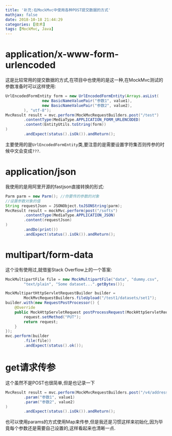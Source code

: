 ```yaml
---
title: '补充:在MockMvc中使用各种POST提交数据的方式'
mathjax: false
date: 2018-10-18 21:44:29
categories: [技术]
tags: [MockMvc, Java]
---
```

# application/x-www-form-urlencoded
这是比较常用的提交数据的方式,在项目中也使用的是这一种,在MockMvc测试的参数准备时可以这样使用:
```java
UrlEncodedFormEntity form = new UrlEncodedFormEntity(Arrays.asList(
                new BasicNameValuePair("参数1", value1),
                new BasicNameValuePair("参数2", value2),
        ), "utf-8");
MvcResult result = mvc.perform(MockMvcRequestBuilders.post("/test")
        .contentType(MediaType.APPLICATION_FORM_URLENCODED)
        .content(EntityUtils.toString(form))
)
        .andExpect(status().isOk()).andReturn();
```
主要使用的是`UrlEncodedFormEntity`类,要注意的是需要设置字符集否则传参的时候中文会变成`???`.
<!-- more -->
# application/json
我使用的是用阿里开源的fastjson直接转换的形式:
```java
Parm parm = new Parm(); //你要传的参数的对象
//设置参数对象的值
String requestJson = JSONObject.toJSONString(parm);
MvcResult result = mockMvc.perform(post("/softs")
        .contentType(MediaType.APPLICATION_JSON)
        .content(requestJson)
)
        .andDo(print())
        .andExpect(status().isOk()).andReturn(); 
```

# multipart/form-data
这个没有使用过,就借鉴Stack Overflow上的一个答案:
```java
MockMultipartFile file = new MockMultipartFile("data", "dummy.csv",
        "text/plain", "Some dataset...".getBytes());

MockMultipartHttpServletRequestBuilder builder =
        MockMvcRequestBuilders.fileUpload("/test1/datasets/set1");
builder.with(new RequestPostProcessor() {
    @Override
    public MockHttpServletRequest postProcessRequest(MockHttpServletRequest request) {
        request.setMethod("PUT");
        return request;
    }
});
mvc.perform(builder
        .file(file))
        .andExpect(status().ok());
```

# get请求传参
这个虽然不是POST也很简单,但是也记录一下
```java
MvcResult result = mvc.perform(MockMvcRequestBuilders.post("/v4/address/deleteAddress")
        .param("参数1", value1)
        .param("参数2", value2)
)
        .andExpect(status().isOk()).andReturn();
```
也可以使用params的方式使用Map来传参,但是我还是习惯这样来初始化,因为毕竟每个参数还是需要自己设置的,这样看起来也清晰一点.